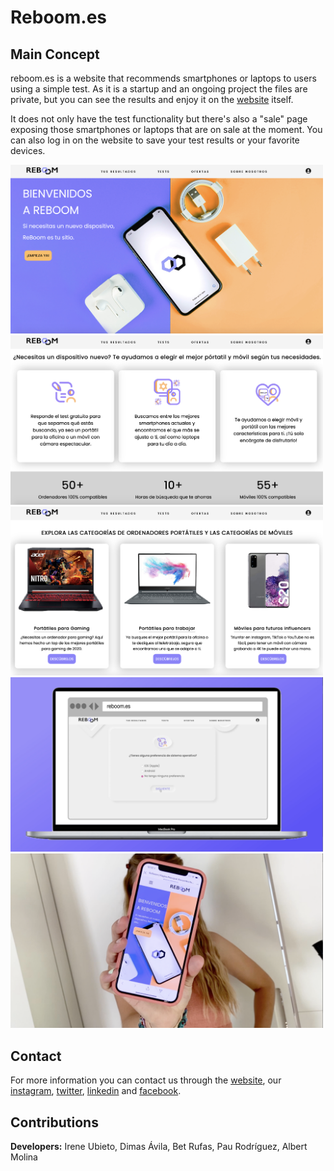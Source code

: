 # Reboom.es

## Main Concept

reboom.es is a website that recommends smartphones or laptops to users using a simple test. As it is a startup and an ongoing project the files are private, but you can see the results and enjoy it on the [website](https://www.reboom.es) itself.

It does not only have the test functionality but there's also a "sale" page exposing those smartphones or laptops that are on sale at the moment. You can also log in on the website to save your test results or your favorite devices.

<img src="https://github.com/ireneubieto/MyWork/blob/main/WebDevelopment/Reboom.es/Images/LandingPage.png" alt="Landing Page" width="500px">
<img src="https://github.com/ireneubieto/MyWork/blob/main/WebDevelopment/Reboom.es/Images/HowTo.png" alt="How the Site Works" width="500px">
<img src="https://github.com/ireneubieto/MyWork/blob/main/WebDevelopment/Reboom.es/Images/Categories.png" alt="Device Categories" width="500px">
<img src="https://github.com/ireneubieto/MyWork/blob/main/WebDevelopment/Reboom.es/Images/Test.png" alt="Test" width="500px">
<img src="https://github.com/ireneubieto/MyWork/blob/main/WebDevelopment/Reboom.es/Images/Enjoy.png" alt="Enjoy" width="500px">

## Contact

For more information you can contact us through the [website](https://www.reboom.es), our [instagram](https://www.instagram.com/reboom_es/), [twitter](https://twitter.com/reboom_es?s=20), [linkedin](https://www.linkedin.com/company/reboom) and [facebook](https://www.facebook.com/reboom.es/).

## Contributions

**Developers:** Irene Ubieto, Dimas Ávila, Bet Rufas, Pau Rodríguez, Albert Molina
